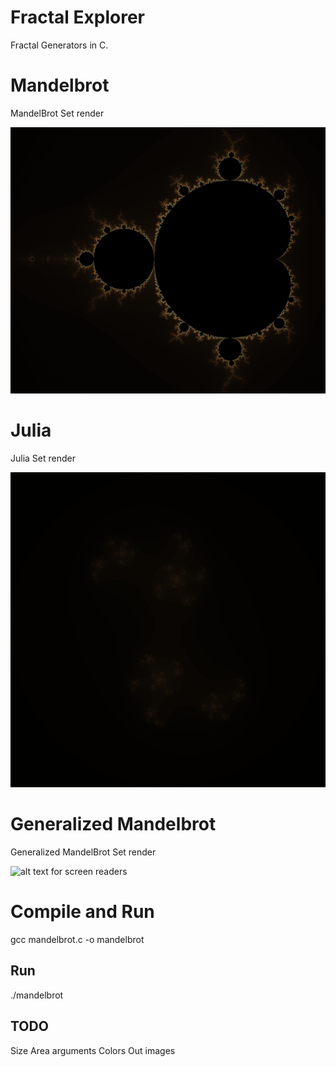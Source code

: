 

# Fractal Explorer

Fractal Generators in C.

# Mandelbrot

MandelBrot Set render

![alt text for screen readers](Images/Mandelbrot.png "Mandelbrot")

# Julia

Julia Set render

![alt text for screen readers](Images/Julia.png "Mandelbrot")


# Generalized Mandelbrot

Generalized MandelBrot Set render

![alt text for screen readers](Images/Generalized_Mandelbrot.ppm "Generalized Mandelbrot")



# Compile and Run

gcc mandelbrot.c -o mandelbrot

## Run

./mandelbrot

## TODO

Size Area arguments
Colors
Out images